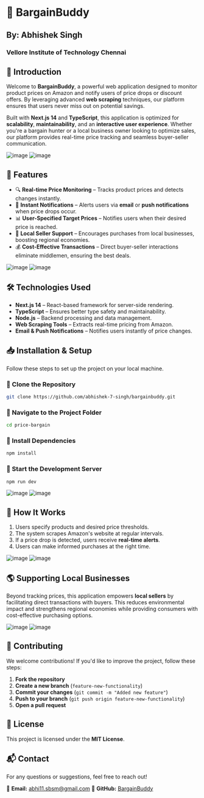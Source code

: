 # 📢 BargainBuddy
##               By: Abhishek Singh
###              Vellore Institute of Technology Chennai
## 📝 Introduction
Welcome to **BargainBuddy**, a powerful web application designed to monitor product prices on Amazon and notify users of price drops or discount offers. By leveraging advanced **web scraping** techniques, our platform ensures that users never miss out on potential savings.

Built with **Next.js 14** and **TypeScript**, this application is optimized for **scalability**, **maintainability**, and an **interactive user experience**. Whether you're a bargain hunter or a local business owner looking to optimize sales, our platform provides real-time price tracking and seamless buyer-seller communication.

![image](https://github.com/user-attachments/assets/7042c017-ca73-459e-9c37-62840c03b108)
![image](https://github.com/user-attachments/assets/2109d134-5384-4777-9292-3808b868555e)

## 🚀 Features
- 🔍 **Real-time Price Monitoring** – Tracks product prices and detects changes instantly.
- 📩 **Instant Notifications** – Alerts users via **email** or **push notifications** when price drops occur.
- 📊 **User-Specified Target Prices** – Notifies users when their desired price is reached.
- 🏪 **Local Seller Support** – Encourages purchases from local businesses, boosting regional economies.
- 💰 **Cost-Effective Transactions** – Direct buyer-seller interactions eliminate middlemen, ensuring the best deals.

![image](https://github.com/user-attachments/assets/bb10b604-8aa8-48fb-a137-82c664db82e5)
![image](https://github.com/user-attachments/assets/51fecba3-8b34-409b-8251-84905d0334e5)

## 🛠️ Technologies Used
- **Next.js 14** – React-based framework for server-side rendering.
- **TypeScript** – Ensures better type safety and maintainability.
- **Node.js** – Backend processing and data management.
- **Web Scraping Tools** – Extracts real-time pricing from Amazon.
- **Email & Push Notifications** – Notifies users instantly of price changes.

## 📥 Installation & Setup
Follow these steps to set up the project on your local machine.

### 🔹 Clone the Repository
```sh
git clone https://github.com/abhishek-7-singh/bargainbuddy.git
```

### 🔹 Navigate to the Project Folder
```sh
cd price-bargain
```

### 🔹 Install Dependencies
```sh
npm install
```

### 🔹 Start the Development Server
```sh
npm run dev
```

![image](https://github.com/user-attachments/assets/765c11a9-edb7-4fe1-9863-9278af59258f)
![image](https://github.com/user-attachments/assets/08ef5edf-1003-4819-ab32-4df5800ad98d)

## 📌 How It Works
1. Users specify products and desired price thresholds.
2. The system scrapes Amazon's website at regular intervals.
3. If a price drop is detected, users receive **real-time alerts**.
4. Users can make informed purchases at the right time.

![image](https://github.com/user-attachments/assets/efb8d123-41b6-43cb-8b85-2cadb1ee0c47)
![image](https://github.com/user-attachments/assets/55a7a2cd-9343-4116-8dbc-79756c5022be)

## 🌎 Supporting Local Businesses
Beyond tracking prices, this application empowers **local sellers** by facilitating direct transactions with buyers. This reduces environmental impact and strengthens regional economies while providing consumers with cost-effective purchasing options.

![image](https://github.com/user-attachments/assets/0ef2142f-daa8-46fb-b36b-64a7f3922d72)
![image](https://github.com/user-attachments/assets/53858800-0a79-4183-ab50-1699a2ef1a3b)

## 🤝 Contributing
We welcome contributions! If you'd like to improve the project, follow these steps:
1. **Fork the repository**
2. **Create a new branch** (`feature-new-functionality`)
3. **Commit your changes** (`git commit -m "Added new feature"`)
4. **Push to your branch** (`git push origin feature-new-functionality`)
5. **Open a pull request**

## 📜 License
This project is licensed under the **MIT License**.

## 📬 Contact
For any questions or suggestions, feel free to reach out!

📧 **Email:** abhi11.sbsm@gmail.com
🔗 **GitHub:** [BargainBuddy](https://github.com/abhishek-7-singh/bargainbuddy)

